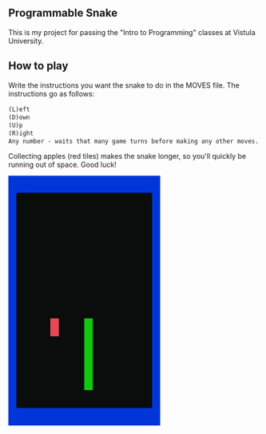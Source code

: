 ## Programmable Snake
This is my project for passing the "Intro to Programming" classes at Vistula University.

## How to play
Write the instructions you want the snake to do in the MOVES file. The instructions go as follows:
```
(L)eft
(D)own
(U)p
(R)ight
Any number - waits that many game turns before making any other moves.
```
Collecting apples (red tiles) makes the snake longer, so you'll quickly be running out of space. Good luck!

![Alt](snake-animation.gif)